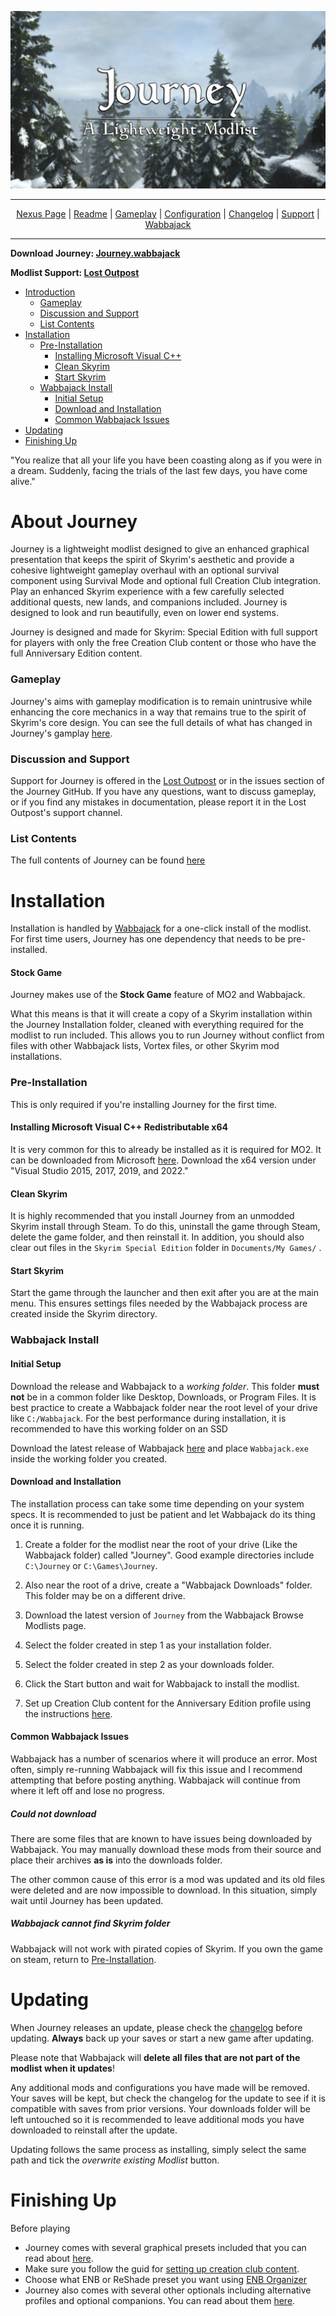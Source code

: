 <a href="https://raw.githubusercontent.com/SiraMirai/journey/main/images/Jourmby.png"><img src="/images/Journey Banner3.webp" target="_blank"></a>

---

<p align="center">
<a href="https://www.nexusmods.com/skyrimspecialedition/mods/65229"?>Nexus Page</a> | <a href="https://github.com/SiraMirai/journey/blob/main/README.md"?>Readme</a> | <a href= "https://github.com/SiraMirai/journey/blob/main/GAMEPLAY.md"?>Gameplay</a> | <a href= "https://github.com/SiraMirai/journey/blob/main/CONFIGURATION.md"?>Configuration</a> | <a href="https://github.com/SiraMirai/journey/blob/main/CHANGELOG.md"?>Changelog</a> | <a href="https://github.com/SiraMirai/journey/blob/main/SUPPORT.md"?>Support</a> | <a href="https://www.wabbajack.org/">Wabbajack</a>
</p>

---

**Download Journey: [Journey.wabbajack](https://github.com/Lost-Outpost/journey/releases/download/1.1.0.1/Journey-1.1.0.1.wabbajack)**

**Modlist Support: [Lost Outpost](https://discord.gg/WF66mMu)**

- [Introduction](#about-journey)
	- [Gameplay](#gameplay)
	- [Discussion and Support](#discussion-and-support)
	- [List Contents](#list-contents)
- [Installation](#installation)
	- [Pre-Installation](#pre-installation)
		- [Installing Microsoft Visual C++](#installing-microsoft-visual-c++-redistributable-x64)
		- [Clean Skyrim](#clean-skyrim)
		- [Start Skyrim](#start-skyrim)
	- [Wabbajack Install](#wabbajack-install)
		- [Initial Setup](#initial-setup)
		- [Download and Installation](#download-and-installation)
		- [Common Wabbajack Issues](#common-wabbajack-issues)
- [Updating](#updating)
- [Finishing Up](#finishing-up)

"You realize that all your life you have been coasting along as if you were in a dream. Suddenly, facing the trials of the last few days, you have come alive."

# About Journey

Journey is a lightweight modlist designed to give an enhanced graphical presentation that keeps the spirit of Skyrim's aesthetic and provide a cohesive lightweight gameplay overhaul with an optional survival component using Survival Mode and optional full Creation Club integration. Play an enhanced Skyrim experience with a few carefully selected additional quests, new lands, and companions included. Journey is designed to look and run beautifully, even on lower end systems.

Journey is designed and made for Skyrim: Special Edition with full support for players with only the free Creation Club content or those who have the full Anniversary Edition content.

### Gameplay

Journey's aims with gameplay modification is to remain unintrusive while enhancing the core mechanics in a way that remains true to the spirit of Skyrim's core design. You can see the full details of what has changed in Journey's gamplay [here](https://github.com/SiraMirai/journey/blob/main/GAMEPLAY.md).

### Discussion and Support

Support for Journey is offered in the [Lost Outpost](https://discord.gg/WF66mMu) or in the issues section of the Journey GitHub. If you have any questions, want to discuss gameplay, or if you find any mistakes in documentation, please report it in the Lost Outpost's support channel.

### List Contents

The full contents of Journey can be found [here](https://loadorderlibrary.com/lists/journey)

# Installation

Installation is handled by [Wabbajack](https://www.wabbajack.org/#/) for a one-click install of the modlist. For first time users, Journey has one dependency that needs to be pre-installed.

#### Stock Game
Journey makes use of the **Stock Game** feature of MO2 and Wabbajack.

What this means is that it will create a copy of a Skyrim installation within the Journey Installation folder, cleaned with everything required for the modlist to run included. This allows you to run Journey without conflict from files with other Wabbajack lists, Vortex files, or other Skyrim mod installations.

### Pre-Installation

This is only required if you're installing Journey for the first time.

#### Installing Microsoft Visual C++ Redistributable x64

It is very common for this to already be installed as it is required for MO2. It can be downloaded from Microsoft [here](https://docs.microsoft.com/en-us/cpp/windows/latest-supported-vc-redist). Download the x64 version under "Visual Studio 2015, 2017, 2019, and 2022."

#### Clean Skyrim
It is highly recommended that you install Journey from an unmodded Skyrim install through Steam. To do this, uninstall the game through Steam, delete the game folder, and then reinstall it. In addition, you should also clear out files in the `Skyrim Special Edition` folder in `Documents/My Games/` .

#### Start Skyrim
Start the game through the launcher and then exit after you are at the main menu. This ensures settings files needed by the Wabbajack process are created inside the Skyrim directory.

### Wabbajack Install

#### Initial Setup
Download the release and Wabbajack to a _working folder_. This folder **must not** be in a common folder like Desktop, Downloads, or Program Files. It is best practice to create a Wabbajack folder near the root level of your drive like `C:/Wabbajack`. For the best performance during installation, it is recommended to have this working folder on an SSD

Download the latest release of Wabbajack [here](https://www.wabbajack.org/#/) and place `Wabbajack.exe` inside the working folder you created.

#### Download and Installation
The installation process can take some time depending on your system specs. It is recommended to just be patient and let Wabbajack do its thing once it is running.

1. Create a folder for the modlist near the root of your drive (Like the Wabbajack folder) called "Journey". Good example directories include `C:\Journey` or `C:\Games\Journey`.
  
2. Also near the root of a drive, create a "Wabbajack Downloads" folder. This folder may be on a different drive.
  
3. Download the latest version of `Journey` from the Wabbajack Browse Modlists page.
  
4. Select the folder created in step 1 as your installation folder.
  
5. Select the folder created in step 2 as your downloads folder.
  
6. Click the Start button and wait for Wabbajack to install the modlist.

7. Set up Creation Club content for the Anniversary Edition profile using the instructions [here](https://github.com/SiraMirai/journey/blob/main/CONFIGURATION.md#anniversary-edition).
  

#### Common Wabbajack Issues
Wabbajack has a number of scenarios where it will produce an error. Most often, simply re-running Wabbajack will fix this issue and I recommend attempting that before posting anything. Wabbajack will continue from where it left off and lose no progress.

##### Could not download
There are some files that are known to have issues being downloaded by Wabbajack. You may manually download these mods from their source and place their archives **as is** into the downloads folder.

The other common cause of this error is a mod was updated and its old files were deleted and are now impossible to download. In this situation, simply wait until Journey has been updated.

##### Wabbajack cannot find Skyrim folder
Wabbajack will not work with pirated copies of Skyrim. If you own the game on steam, return to [Pre-Installation](#pre-installation).

# Updating
When Journey releases an update, please check the [changelog](https://github.com/SiraMirai/journey/blob/main/CHANGELOG.md) before updating. **Always** back up your saves or start a new game after updating.

Please note that Wabbajack will **delete all files that are not part of the modlist when it updates**! 

Any additional mods and configurations you have made will be removed. Your saves will be kept, but check the changelog for the update to see if it is compatible with saves from prior versions. Your downloads folder will be left untouched so it is recommended to leave additional mods you have downloaded to reinstall after the update.

Updating follows the same process as installing, simply select the same path and tick the _overwrite existing Modlist_ button.

# Finishing Up
Before playing
- Journey comes with several graphical presets included that you can read about [here](https://github.com/SiraMirai/journey/blob/main/CONFIGURATION.md#graphics-options).
- Make sure you follow the guid for [setting up creation club content](https://github.com/SiraMirai/journey/blob/main/CONFIGURATION.md#anniversary-edition).
- Choose what ENB or ReShade preset you want using [ENB Organizer](https://github.com/SiraMirai/journey/blob/main/CONFIGURATION.md#enb-organizer)
- Journey also comes with several other optionals including alternative profiles and optional companions. You can read about them [here](https://github.com/SiraMirai/journey/blob/main/CONFIGURATION.md#optionals).
